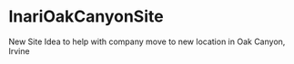 # InariOakCanyonSite
 New Site Idea to help with company move to new location in Oak Canyon, Irvine
